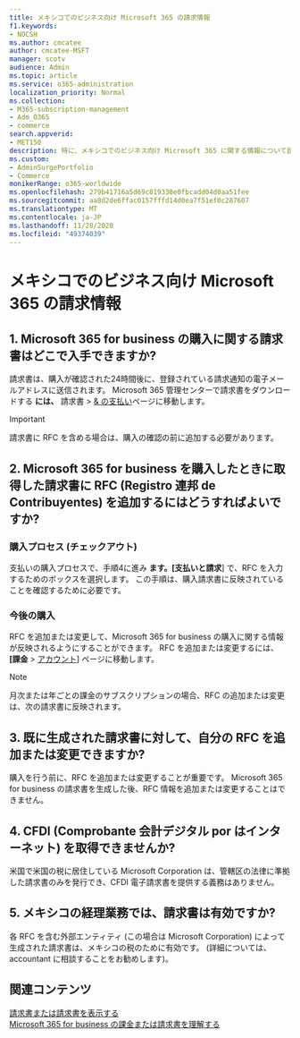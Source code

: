 ```yaml
---
title: メキシコでのビジネス向け Microsoft 365 の請求情報
f1.keywords:
- NOCSH
ms.author: cmcatee
author: cmcatee-MSFT
manager: scotv
audience: Admin
ms.topic: article
ms.service: o365-administration
localization_priority: Normal
ms.collection:
- M365-subscription-management
- Adm_O365
- commerce
search.appverid:
- MET150
description: 特に、メキシコでのビジネス向け Microsoft 365 に関する情報について説明します。
ms.custom:
- AdminSurgePortfolio
- Commerce
monikerRange: o365-worldwide
ms.openlocfilehash: 279b41716a5d69c819330e0fbcadd04d0aa51fee
ms.sourcegitcommit: aa8d2de6ffac0157fffd14d0ea7f51ef0c287607
ms.translationtype: MT
ms.contentlocale: ja-JP
ms.lasthandoff: 11/20/2020
ms.locfileid: "49374039"
---
```

# <a name="billing-information-for-microsoft-365-for-business-in-mexico"></a>メキシコでのビジネス向け Microsoft 365 の請求情報

## <a name="1-where-can-i-get-an-invoice-for-my-microsoft-365-for-business-purchase"></a>1. Microsoft 365 for business の購入に関する請求書はどこで入手できますか?

請求書は、購入が確認された24時間後に、登録されている請求通知の電子メールアドレスに送信されます。 Microsoft 365 管理センターで請求書をダウンロードする **には、** 請求書  >  <a href="https://go.microsoft.com/fwlink/p/?linkid=2102895" target="_blank">& の支払い</a>ページに移動します。

> [!IMPORTANT]
> 請求書に RFC を含める場合は、購入の確認の前に追加する必要があります。

## <a name="2-how-can-i-add-my-rfc-registro-federal-de-contribuyentes-to-the-invoice-i-get-for-the-purchase-of-microsoft-365-for-business"></a>2. Microsoft 365 for business を購入したときに取得した請求書に RFC (Registro 連邦 de Contribuyentes) を追加するにはどうすればよいですか?

### <a name="during-the-purchase-process-checkout"></a>購入プロセス (チェックアウト)

支払いの購入プロセスで、手順4に進み **ます。[支払いと請求**] で、RFC を入力するためのボックスを選択します。 この手順は、購入請求書に反映されていることを確認するために必要です。

### <a name="for-your-future-purchases"></a>今後の購入

RFC を追加または変更して、Microsoft 365 for business の購入に関する情報が反映されるようにすることができます。 RFC を追加または変更するには、 **[課金**  >  <a href="https://go.microsoft.com/fwlink/p/?linkid=2084771" target="_blank">アカウント</a>] ページに移動します。

> [!NOTE]
> 月次または年ごとの課金のサブスクリプションの場合、RFC の追加または変更は、次の請求書に反映されます。

## <a name="3-can-i-add-or-modify-my-rfc-to-an-invoice-that-was-already-generated"></a>3. 既に生成された請求書に対して、自分の RFC を追加または変更できますか?

購入を行う前に、RFC を追加または変更することが重要です。 Microsoft 365 for business の請求書を生成した後、RFC 情報を追加または変更することはできません。

## <a name="4-why-dont-i-get-a-cfdi-comprobante-fiscal-digital-por-internet"></a>4. CFDI (Comprobante 会計デジタル por はインターネット) を取得できませんか?

米国で米国の税に居住している Microsoft Corporation は、管轄区の法律に準拠した請求書のみを発行でき、CFDI 電子請求書を提供する義務はありません。

## <a name="5-is-the-invoice-i-receive-valid-for-my-accounting-operations-in-mexico"></a>5. メキシコの経理業務では、請求書は有効ですか?

各 RFC を含む外部エンティティ (この場合は Microsoft Corporation) によって生成された請求書は、メキシコの税のために有効です。 (詳細については、accountant に相談することをお勧めします)。

## <a name="related-content"></a>関連コンテンツ

[請求書または請求書を表示する](view-your-bill-or-invoice.md)\
[Microsoft 365 for business の課金または請求書を理解する](understand-your-invoice2.md)

